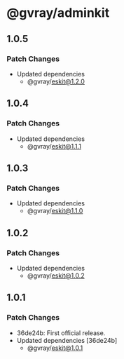 # @gvray/adminkit

## 1.0.5

### Patch Changes

- Updated dependencies
  - @gvray/eskit@1.2.0

## 1.0.4

### Patch Changes

- Updated dependencies
  - @gvray/eskit@1.1.1

## 1.0.3

### Patch Changes

- Updated dependencies
  - @gvray/eskit@1.1.0

## 1.0.2

### Patch Changes

- Updated dependencies
  - @gvray/eskit@1.0.2

## 1.0.1

### Patch Changes

- 36de24b: First official release.
- Updated dependencies [36de24b]
  - @gvray/eskit@1.0.1
